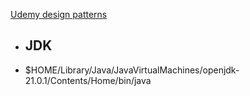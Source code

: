 [Udemy design patterns](https://www.udemy.com/course/patrones-de-diseno-y-principios-solid/learn/lecture/6844186#overview)

- ## JDK
- $HOME/Library/Java/JavaVirtualMachines/openjdk-21.0.1/Contents/Home/bin/java